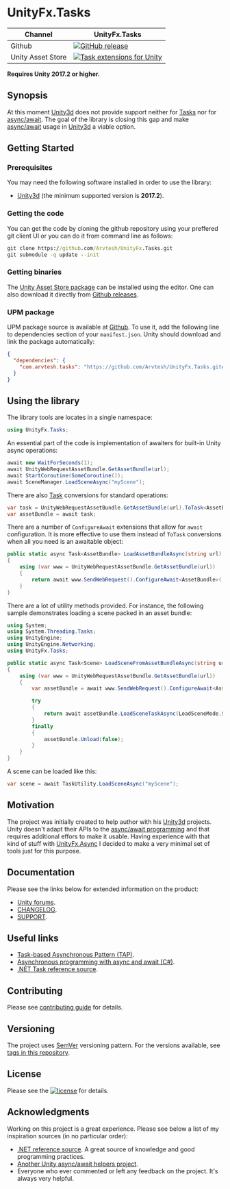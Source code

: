 # UnityFx.Tasks

Channel  | UnityFx.Tasks |
---------|---------------|
Github | [![GitHub release](https://img.shields.io/github/release/Arvtesh/UnityFx.Task.svg?logo=github)](https://github.com/Arvtesh/UnityFx.Task/releases)
Unity Asset Store | [![Task extensions for Unity](https://img.shields.io/badge/tools-v0.2.0-green.svg)](https://assetstore.unity.com/packages/slug/143705)

**Requires Unity 2017.2 or higher.**

## Synopsis

At this moment [Unity3d](https://unity3d.com) does not provide support neither for [Tasks](https://docs.microsoft.com/en-us/dotnet/standard/parallel-programming/task-based-asynchronous-programming) nor for [async/await](https://docs.microsoft.com/en-us/dotnet/csharp/programming-guide/concepts/async/). The goal of the library is closing this gap and make [async/await](https://docs.microsoft.com/en-us/dotnet/csharp/programming-guide/concepts/async/) usage in [Unity3d](https://unity3d.com) a viable option.

## Getting Started
### Prerequisites
You may need the following software installed in order to use the library:
- [Unity3d](https://store.unity.com/) (the minimum supported version is **2017.2**).

### Getting the code
You can get the code by cloning the github repository using your preffered git client UI or you can do it from command line as follows:
```cmd
git clone https://github.com/Arvtesh/UnityFx.Tasks.git
git submodule -q update --init
```
### Getting binaries
The [Unity Asset Store package](https://assetstore.unity.com/packages/slug/143705) can be installed using the editor. One can also download it directly from [Github releases](https://github.com/Arvtesh/UnityFx.Tasks/releases).

### UPM package

UPM package source is available at [Github](https://github.com/Arvtesh/UnityFx.Tasks/tree/upm). To use it, add the following line to dependencies section of your `manifest.json`. Unity should download and link the package automatically:
```json
{
  "dependencies": {
    "com.arvtesh.tasks": "https://github.com/Arvtesh/UnityFx.Tasks.git#upm"
  }
}
```

## Using the library
The library tools are locates in a single namespace:
```csharp
using UnityFx.Tasks;
```
An essential part of the code is implementation of awaiters for built-in Unity async operations:
```csharp
await new WaitForSeconds(1);
await UnityWebRequestAssetBundle.GetAssetBundle(url);
await StartCoroutine(SomeCoroutine());
await SceneManager.LoadSceneAsync("myScene");
```
There are also [Task](https://docs.microsoft.com/en-us/dotnet/api/system.threading.tasks.task) conversions for standard operations:
```csharp
var task = UnityWebRequestAssetBundle.GetAssetBundle(url).ToTask<AssetBundle>();
var assetBundle = await task;
```
There are a number of `ConfigureAwait` extensions that allow for `await` configuration. It is more effective to use them instead of `ToTask` conversions when all you need is an awaitable object:
```csharp
public static async Task<AssetBundle> LoadAssetBundleAsync(string url)
{
	using (var www = UnityWebRequestAssetBundle.GetAssetBundle(url))
	{
		return await www.SendWebRequest().ConfigureAwait<AssetBundle>();
	}
}
```
There are a lot of utility methods provided. For instance, the following sample demonstrates loading a scene packed in an asset bundle:
```csharp
using System;
using System.Threading.Tasks;
using UnityEngine;
using UnityEngine.Networking;
using UnityFx.Tasks;

public static async Task<Scene> LoadSceneFromAssetBundleAsync(string url)
{
	using (var www = UnityWebRequestAssetBundle.GetAssetBundle(url))
	{
		var assetBundle = await www.SendWebRequest().ConfigureAwait<AssetBundle>();

		try
		{
			return await assetBundle.LoadSceneTaskAsync(LoadSceneMode.Single);
		}
		finally
		{
			assetBundle.Unload(false);
		}
	}
}
```
A scene can be loaded like this:
```csharp
var scene = await TaskUtility.LoadSceneAsync("myScene");
```

## Motivation
The project was initially created to help author with his [Unity3d](https://unity3d.com) projects. Unity doesn't adapt their APIs to the [async/await programming](https://docs.microsoft.com/en-us/dotnet/csharp/programming-guide/concepts/async/) and that requires additional effors to make it usable. Having experience with that kind of stuff with [UnityFx.Async](https://github.com/Arvtesh/UnityFx.Async) I decided to make a very minimal set of tools just for this purpose.

## Documentation
Please see the links below for extended information on the product:
- [Unity forums](https://forum.unity.com/threads/tt).
- [CHANGELOG](CHANGELOG.md).
- [SUPPORT](.github/SUPPORT.md).

## Useful links
- [Task-based Asynchronous Pattern (TAP)](https://docs.microsoft.com/en-us/dotnet/standard/asynchronous-programming-patterns/task-based-asynchronous-pattern-tap).
- [Asynchronous programming with async and await (C#)](https://docs.microsoft.com/en-us/dotnet/csharp/programming-guide/concepts/async/).
- [.NET Task reference source](https://referencesource.microsoft.com/#mscorlib/System/threading/Tasks/Task.cs).

## Contributing
Please see [contributing guide](.github/CONTRIBUTING.md) for details.

## Versioning
The project uses [SemVer](https://semver.org/) versioning pattern. For the versions available, see [tags in this repository](https://github.com/Arvtesh/UnityFx.Tasks/tags).

## License
Please see the [![license](https://img.shields.io/github/license/Arvtesh/UnityFx.Tasks.svg)](LICENSE.md) for details.

## Acknowledgments
Working on this project is a great experience. Please see below a list of my inspiration sources (in no particular order):
* [.NET reference source](https://referencesource.microsoft.com/mscorlib/System/threading/Tasks/Task.cs.html). A great source of knowledge and good programming practices.
* [Another Unity async/await helpers project](https://github.com/modesttree/Unity3dAsyncAwaitUtil).
* Everyone who ever commented or left any feedback on the project. It's always very helpful.
